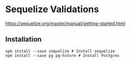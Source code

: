 # Sequelize Validations
https://sequelize.org/master/manual/getting-started.html

## Installation

```
npm install --save sequelize # Install sequelize
npm install --save pg pg-hstore # Install Postgres
```